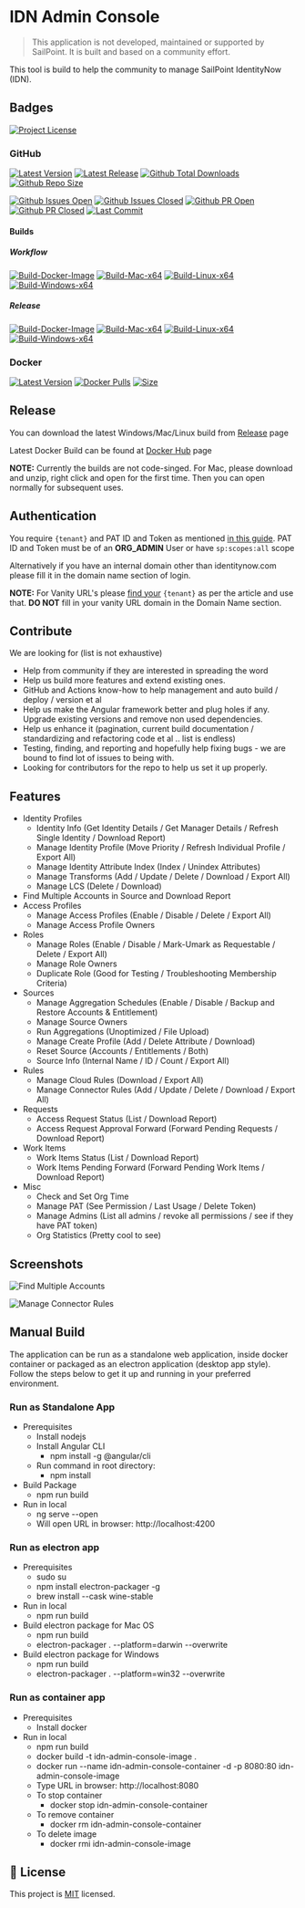 # IDN Admin Console #

> This application is not developed, maintained or supported by SailPoint. It is built and based on a community effort.

This tool is build to help the community to manage SailPoint IdentityNow (IDN).

## Badges
[![Project License](https://img.shields.io/github/license/piyush-khandelwal-sp/idn-admin-console?label=License&logo=github)](https://github.com/piyush-khandelwal-sp/idn-admin-console/blob/main/License)

### GitHub

[![Latest Version](https://img.shields.io/github/package-json/v/piyush-khandelwal-sp/idn-admin-console?label=Version&logo=github)](https://github.com/piyush-khandelwal-sp/idn-admin-console) [![Latest Release](https://img.shields.io/github/v/release/piyush-khandelwal-sp/idn-admin-console?label=Release&logo=github)](https://github.com/piyush-khandelwal-sp/idn-admin-console/releases) [![Github Total Downloads](https://img.shields.io/github/downloads/piyush-khandelwal-sp/idn-admin-console/total.svg?label=Downloads&logo=github)](https://github.com/piyush-khandelwal-sp/idn-admin-console/releases) [![Github Repo Size](https://img.shields.io/github/repo-size/piyush-khandelwal-sp/idn-admin-console?label=Repo%20Size&logo=github)]() 

[![Github Issues Open](https://img.shields.io/github/issues-raw/piyush-khandelwal-sp/idn-admin-console?label=Open%20Issues&logo=github)](https://github.com/piyush-khandelwal-sp/idn-admin-console/issues) [![Github Issues Closed](https://img.shields.io/github/issues-closed-raw/piyush-khandelwal-sp/idn-admin-console?label=Closed%20Issues&logo=github)](https://github.com/piyush-khandelwal-sp/idn-admin-console/issues?q=is%3Aclosed) [![Github PR Open](https://img.shields.io/github/issues-pr-raw/piyush-khandelwal-sp/idn-admin-console?label=Open%20PR&logo=github)](https://github.com/piyush-khandelwal-sp/idn-admin-console/pulls?q=is%3Apr+is%3Aopen+) [![Github PR Closed](https://img.shields.io/github/issues-pr-closed-raw/piyush-khandelwal-sp/idn-admin-console?label=Closed%20PR&logo=github)](https://github.com/piyush-khandelwal-sp/idn-admin-console/pulls?q=is%3Apr+is%3Aclosed+) [![Last Commit](https://img.shields.io/github/last-commit/piyush-khandelwal-sp/idn-admin-console?label=Last%20Commit&logo=github)](https://github.com/piyush-khandelwal-sp/idn-admin-console/commits/main)

#### Builds
##### Workflow
[![Build-Docker-Image](https://img.shields.io/github/actions/workflow/status/piyush-khandelwal-sp/idn-admin-console/Build-Docker-Image.yml?label=Build-Docker-Image&logo=github)](https://img.shields.io/github/actions/workflow/status/piyush-khandelwal-sp/idn-admin-console/Build-Docker-Image.yml) [![Build-Mac-x64](https://img.shields.io/github/actions/workflow/status/piyush-khandelwal-sp/idn-admin-console/Build-Mac-x64.yml?label=Build-Mac-x64&logo=github)](https://img.shields.io/github/actions/workflow/status/piyush-khandelwal-sp/idn-admin-console/Build-Mac-x64.yml) [![Build-Linux-x64](https://img.shields.io/github/actions/workflow/status/piyush-khandelwal-sp/idn-admin-console/Build-Linux-x64.yml?label=Build-Linux-x64&logo=github)](https://img.shields.io/github/actions/workflow/status/piyush-khandelwal-sp/idn-admin-console/Build-Linux-x64.yml) [![Build-Windows-x64](https://img.shields.io/github/actions/workflow/status/piyush-khandelwal-sp/idn-admin-console/Build-Windows-x64.yml?label=Build-Windows-x64&logo=github)](https://img.shields.io/github/actions/workflow/status/piyush-khandelwal-sp/idn-admin-console/Build-Windows-x64.yml)

##### Release
[![Build-Docker-Image](https://img.shields.io/github/actions/workflow/status/piyush-khandelwal-sp/idn-admin-console/Build-Docker-Image.yml?event=release&label=Build-Docker-Image&logo=github)](https://img.shields.io/github/actions/workflow/status/piyush-khandelwal-sp/idn-admin-console/Build-Docker-Image.yml) [![Build-Mac-x64](https://img.shields.io/github/actions/workflow/status/piyush-khandelwal-sp/idn-admin-console/Build-Mac-x64.yml?event=release&label=Build-Mac-x64&logo=github)](https://img.shields.io/github/actions/workflow/status/piyush-khandelwal-sp/idn-admin-console/Build-Mac-x64.yml) [![Build-Linux-x64](https://img.shields.io/github/actions/workflow/status/piyush-khandelwal-sp/idn-admin-console/Build-Linux-x64.yml?event=release&label=Build-Linux-x64&logo=github)](https://img.shields.io/github/actions/workflow/status/piyush-khandelwal-sp/idn-admin-console/Build-Linux-x64.yml) [![Build-Windows-x64](https://img.shields.io/github/actions/workflow/status/piyush-khandelwal-sp/idn-admin-console/Build-Windows-x64.yml?event=release&label=Build-Windows-x64&logo=github)](https://img.shields.io/github/actions/workflow/status/piyush-khandelwal-sp/idn-admin-console/Build-Windows-x64.yml)

### Docker

[![Latest Version](https://img.shields.io/docker/v/khandelwalpiyush/idn-admin-console/latest?label=Version&logo=docker)](http://hub.docker.com/r/khandelwalpiyush/idn-admin-console) [![Docker Pulls](https://img.shields.io/docker/pulls/khandelwalpiyush/idn-admin-console?label=Pulls&logo=docker)](http://hub.docker.com/r/khandelwalpiyush/idn-admin-console) [![Size](https://img.shields.io/docker/image-size/khandelwalpiyush/idn-admin-console?sort=date&label=Size&logo=docker)](http://hub.docker.com/r/khandelwalpiyush/idn-admin-console)

## Release

You can download the latest Windows/Mac/Linux build from [Release](https://github.com/piyush-khandelwal-sp/idn-admin-console/releases) page

Latest Docker Build can be found at [Docker Hub](http://hub.docker.com/r/khandelwalpiyush/idn-admin-console) page

**NOTE:** Currently the builds are not code-singed. For Mac, please download and unzip, right click and open for the first time. Then you can open normally for subsequent uses.

## Authentication

You require `{tenant}` and PAT ID and Token as mentioned [in this guide](https://developer.sailpoint.com/idn/api/getting-started). PAT ID and Token must be of an **ORG_ADMIN** User or have `sp:scopes:all` scope

Alternatively if you have an internal domain other than identitynow.com please fill it in the domain name section of login.

**NOTE:** For Vanity URL's please [find your](https://developer.sailpoint.com/idn/api/getting-started#find-your-tenant-name) `{tenant}` as per the article and use that. **DO NOT** fill in your vanity URL domain in the Domain Name section.

## Contribute

We are looking for (list is not exhaustive)

* Help from community if they are interested in spreading the word
* Help us build more features and extend existing ones.
* GitHub and Actions know-how to help management and auto build / deploy / version et al
* Help us make the Angular framework better and plug holes if any. Upgrade existing versions and remove non used dependencies.
* Help us enhance it (pagination, current build documentation / standardizing and refactoring code et al .. list is endless)
* Testing, finding, and reporting and hopefully help fixing bugs - we are bound to find lot of issues to being with.
* Looking for contributors for the repo to help us set it up properly.

## Features

* Identity Profiles
    * Identity Info (Get Identity Details / Get Manager Details / Refresh Single Identity / Download Report)
    * Manage Identity Profile (Move Priority / Refresh Individual Profile / Export All)
    * Manage Identity Attribute Index (Index / Unindex Attributes)
    * Manage Transforms (Add / Update / Delete / Download / Export All)
    * Manage LCS (Delete / Download)
* Find Multiple Accounts in Source and Download Report
* Access Profiles
    * Manage Access Profiles (Enable / Disable / Delete / Export All)
    * Manage Access Profile Owners
* Roles
    * Manage Roles (Enable / Disable / Mark-Umark as Requestable / Delete / Export All)
    * Manage Role Owners
    * Duplicate Role (Good for Testing / Troubleshooting Membership Criteria)
* Sources
    * Manage Aggregation Schedules (Enable / Disable / Backup and Restore Accounts & Entitlement)
    * Manage Source Owners
    * Run Aggregations (Unoptimized / File Upload)
    * Manage Create Profile (Add / Delete Attribute / Download)
    * Reset Source (Accounts / Entitlements / Both)
    * Source Info (Internal Name / ID / Count / Export All)
* Rules
    * Manage Cloud Rules (Download / Export All)
    * Manage Connector Rules (Add / Update / Delete / Download / Export All)
* Requests
    * Access Request Status (List / Download Report)
    * Access Request Approval Forward (Forward Pending Requests / Download Report)
* Work Items
    * Work Items Status (List / Download Report)
    * Work Items Pending Forward (Forward Pending Work Items / Download Report)
* Misc
    * Check and Set Org Time
    * Manage PAT (See Permission / Last Usage / Delete Token)
    * Manage Admins (List all admins / revoke all permissions / see if they have PAT token)
    * Org Statistics (Pretty cool to see)

## Screenshots

![Find Multiple Accounts](resources/readme/find-multiple-accounts.png)

![Manage Connector Rules](resources/readme/manage-connector-rules.png)

## Manual Build

The application can be run as a standalone web application, inside docker container or packaged as an electron application (desktop app style). Follow the steps below to get it up and running in your preferred environment.

### Run as Standalone App ###
* Prerequisites
    * Install nodejs 
    * Install Angular CLI
        * npm install -g @angular/cli
    * Run command in root directory:
        * npm install
* Build Package
    * npm run build
* Run in local
    * ng serve --open
    * Will open URL in browser: http://localhost:4200


### Run as electron app ###
* Prerequisites
    * sudo su
    * npm install electron-packager -g
    * brew install --cask wine-stable
* Run in local
    * npm run build
* Build electron package for Mac OS
    * npm run build
    * electron-packager . --platform=darwin --overwrite
* Build electron package for Windows
    * npm run build
    * electron-packager . --platform=win32 --overwrite

### Run as container app ###
* Prerequisites
    * Install docker
* Run in local
    * npm run build
    * docker build -t idn-admin-console-image .
    * docker run --name idn-admin-console-container -d -p 8080:80 idn-admin-console-image
    * Type URL in browser:  http://localhost:8080
    * To stop container
        * docker stop idn-admin-console-container
    * To remove container
        * docker rm idn-admin-console-container
    * To delete image
        * docker rmi idn-admin-console-image

## 📝 License

This project is [MIT](https://github.com/piyush-khandelwal-sp/idn-admin-console/blob/main/License) licensed.